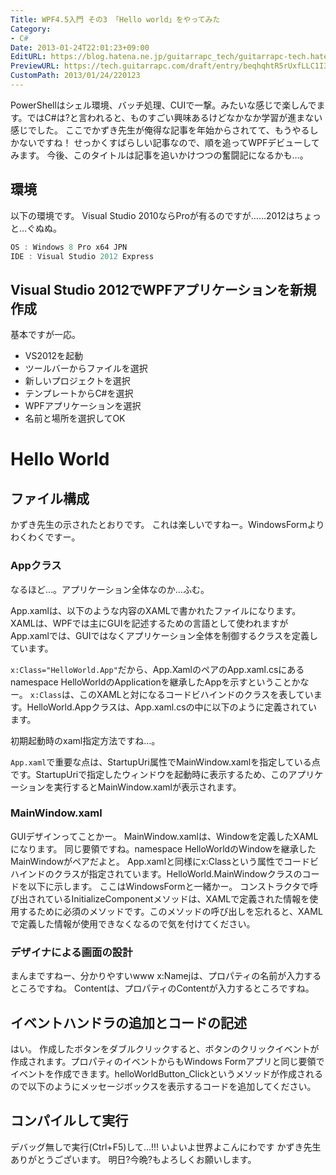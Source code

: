 ```yaml
---
Title: WPF4.5入門 その3 「Hello world」をやってみた
Category:
- C#
Date: 2013-01-24T22:01:23+09:00
EditURL: https://blog.hatena.ne.jp/guitarrapc_tech/guitarrapc-tech.hatenablog.com/atom/entry/6802418398340377022
PreviewURL: https://tech.guitarrapc.com/draft/entry/beqhqhtR5rUxfLLC1I3ZVUu2Hd8
CustomPath: 2013/01/24/220123
---
```


<!--
Date: 2013-01-24T22:01:23+09:00
URL: https://tech.guitarrapc.com/entry/2013/01/24/220123
-->

PowerShellはシェル環境、バッチ処理、CUIで一撃。みたいな感じで楽しんでます。ではC#は?と言われると、ものすごい興味あるけどなかなか学習が進まない感じでした。
ここでかずき先生が俺得な記事を年始からされてて、もうやるしかないですね！ せっかくすばらしい記事なので、順を追ってWPFデビューしてみます。
今後、このタイトルは記事を追いかけつつの奮闘記になるかも…。

## 環境

以下の環境です。 Visual Studio 2010ならProが有るのですが……2012はちょっと…ぐぬぬ。

```ps1
OS : Windows 8 Pro x64 JPN
IDE : Visual Studio 2012 Express
```

## Visual Studio 2012でWPFアプリケーションを新規作成

基本ですが一応。

- VS2012を起動
- ツールバーからファイルを選択
- 新しいプロジェクトを選択
- テンプレートからC#を選択
- WPFアプリケーションを選択
- 名前と場所を選択してOK

# Hello World

## ファイル構成
かずき先生の示されたとおりです。 これは楽しいですねー。WindowsFormよりわくわくですー。

### Appクラス

なるほど…。アプリケーション全体なのか…ふむ。

App.xamlは、以下のような内容のXAMLで書かれたファイルになります。XAMLは、WPFでは主にGUIを記述するための言語として使われますがApp.xamlでは、GUIではなくアプリケーション全体を制御するクラスを定義しています。

`x:Class="HelloWorld.App"`だから、App.XamlのペアのApp.xaml.csにあるnamespace HelloWorldのApplicationを継承したAppを示すということかなー。
`x:Class`は、このXAMLと対になるコードビハインドのクラスを表しています。HelloWorld.Appクラスは、App.xaml.csの中に以下のように定義されています。

初期起動時のxaml指定方法ですね…。

`App.xaml`で重要な点は、StartupUri属性でMainWindow.xamlを指定している点です。StartupUriで指定したウィンドウを起動時に表示するため、このアプリケーションを実行するとMainWindow.xamlが表示されます。

### MainWindow.xaml

GUIデザインってことかー。
MainWindow.xamlは、Windowを定義したXAMLになります。
同じ要領ですね。namespace HelloWorldのWindowを継承したMainWindowがペアだよと。
App.xamlと同様にx:Classという属性でコードビハインドのクラスが指定されています。HelloWorld.MainWindowクラスのコードを以下に示します。
ここはWindowsFormと一緒かー。
コンストラクタで呼び出されているInitializeComponentメソッドは、XAMLで定義された情報を使用するために必須のメソッドです。このメソッドの呼び出しを忘れると、XAMLで定義した情報が使用できなくなるので気を付けてください。

### デザイナによる画面の設計

まんまですねー、分かりやすいwww x:Namejは、プロパティの名前が入力するところですね。 Contentは、プロパティのContentが入力するところですね。

## イベントハンドラの追加とコードの記述

はい。
作成したボタンをダブルクリックすると、ボタンのクリックイベントが作成されます。プロパティのイベントからもWindows Formアプリと同じ要領でイベントを作成できます。helloWorldButton_Clickというメソッドが作成されるので以下のようにメッセージボックスを表示するコードを追加してください。

## コンパイルして実行

デバッグ無しで実行(Ctrl+F5)して…!!! いよいよ世界よこんにわです
かずき先生ありがとうございます。 明日?今晩?もよろしくお願いします。

